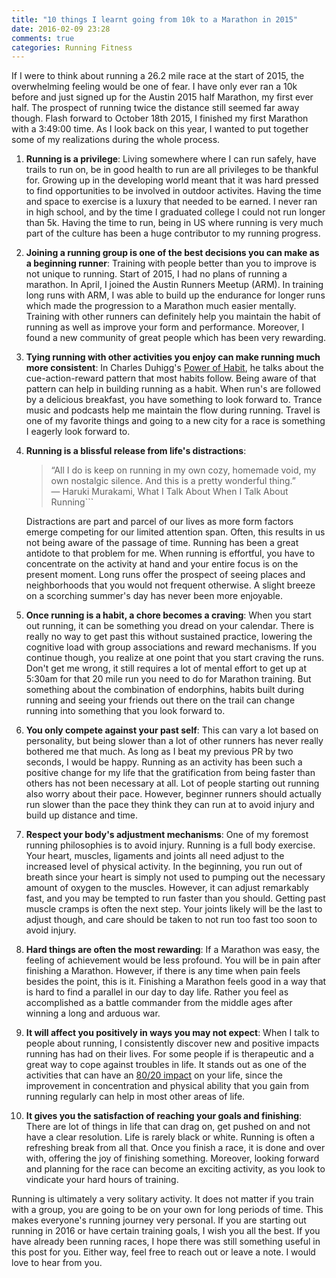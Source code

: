 ```yaml
---
title: "10 things I learnt going from 10k to a Marathon in 2015"
date: 2016-02-09 23:28
comments: true
categories: Running Fitness
---
```


If I were to think about running a 26.2 mile race at the start of 2015, the overwhelming feeling would be one of fear. I have only ever ran a 10k before and just signed up for the Austin 2015 half Marathon, my first ever half. The prospect of running twice the distance still seemed far away though. Flash forward to October 18th 2015, I finished my first Marathon with a 3:49:00 time. As I look back on this year, I wanted to put together some of my realizations during the whole process. 

1. **Running is a privilege**:
Living somewhere where I can run safely, have trails to run on, be in good health to run are all privileges to be thankful for. Growing up in the developing world meant that it was hard pressed to find opportunities to be involved in outdoor activites. Having the time and space to exercise is a luxury that needed to be earned. I never ran in high school, and by the time I graduated college I could not run longer than 5k. Having the time to run, being in US where running is very much part of the culture has been a huge contributor to my running progress.

2. **Joining a running group is one of the best decisions you can make as a beginning runner**:
Training with people better than you to improve is not unique to running. Start of 2015, I had no plans of running a marathon. In April, I joined the Austin Runners Meetup (ARM). In training long runs with ARM, I was able to build up the endurance for longer runs which made the progression to a Marathon much easier mentally. Training with other runners can definitely help you maintain the habit of running as well as improve your form and performance. Moreover, I found a new community of great people which has been very rewarding.

3. **Tying running with other activities you enjoy can make running much more consistent**:
In Charles Duhigg's [Power of Habit](http://www.amazon.com/The-Power-Habit-What-Business/dp/081298160X), he talks about the cue-action-reward pattern that most habits follow. Being aware of that pattern can help in building running as a habit. When run's are followed by a delicious breakfast, you have something to look forward to. Trance music and podcasts help me maintain the flow during running. Travel is one of my favorite things and going to a new city for a race is something I eagerly look forward to.

4. **Running is a blissful release from life's distractions**:
    > “All I do is keep on running in my own cozy, homemade void, my own nostalgic silence. And this is a pretty wonderful thing.” 
    > ― Haruki Murakami, What I Talk About When I Talk About Running```

    Distractions are part and parcel of our lives as more form factors emerge competing for our limited attention span. Often, this results in us not being aware of the passage of time. Running has been a great antidote to that problem for me. When running is effortful, you have to concentrate on the activity at hand and your entire focus is on the present moment. Long runs offer the prospect of seeing places and neighborhoods that you would not frequent otherwise. A slight breeze on a scorching summer's day has never been more enjoyable.

5. **Once running is a habit, a chore becomes a craving**:
When you start out running, it can be something you dread on your calendar. There is really no way to get past this without sustained practice, lowering the cognitive load with group associations and reward mechanisms. If you continue though, you realize at one point that you start craving the runs. Don't get me wrong, it still requires a lot of mental effort to get up at 5:30am for that 20 mile run you need to do for Marathon training. But something about the combination of endorphins, habits built during running and seeing your friends out there on the trail can change running into something that you look forward to.

<!-- more -->

6. **You only compete against your past self**:
This can vary a lot based on personality, but being slower than a lot of other runners has never really bothered me that much. As long as I beat my previous PR by two seconds, I would be happy. Running as an activity has been such a positive change for my life that the gratification from being faster than others has not been necessary at all. Lot of people starting out running also worry about their pace. However, beginner runners should actually run slower than the pace they think they can run at to avoid injury and build up distance and time.

7. **Respect your body's adjustment mechanisms**:
One of my foremost running philosophies is to avoid injury. Running is a full body exercise. Your heart, muscles, ligaments and joints all need adjust to the increased level of physical activity. In the beginning, you run out of breath since your heart is simply not used to pumping out the necessary amount of oxygen to the muscles. However, it can adjust remarkably fast, and you may be tempted to run faster than you should. Getting past muscle cramps is often the next step. Your joints likely will be the last to adjust though, and care should be taken to not run too fast too soon to avoid injury.

8. **Hard things are often the most rewarding**:
If a Marathon was easy, the feeling of achievement would be less profound. You will be in pain after finishing a Marathon. However, if there is any time when pain feels besides the point, this is it. Finishing a Marathon feels good in a way that is hard to find a parallel in our day to day life. Rather you feel as accomplished as a battle commander from the middle ages after winning a long and arduous war.

9. **It will affect you positively in ways you may not expect**:
When I talk to people about running, I consistently discover new and positive impacts running has had on their lives. For some people if is therapeutic and a great way to cope against troubles in life. It stands out as one of the activities that can have an [80/20 impact](https://en.wikipedia.org/wiki/Pareto_principle) on your life, since the improvement in concentration and physical ability that you gain from running regularly can help in most other areas of life.

10. **It gives you the satisfaction of reaching your goals and finishing**:
There are lot of things in life that can drag on, get pushed on and not have a clear resolution. Life is rarely black or white. Running is often a refreshing break from all that. Once you finish a race, it is done and over with, offering the joy of finishing something. Moreover, looking forward and planning for the race can become an exciting activity, as you look to vindicate your hard hours of training.

Running is ultimately a very solitary activity. It does not matter if you train with a group, you are going to be on your own for long periods of time. This makes everyone's running journey very personaI. If you are starting out running in 2016 or have certain training goals, I wish you all the best. If you have already been running races, I hope there was still something useful in this post for you. Either way, feel free to reach out or leave a note. I would love to hear from you.